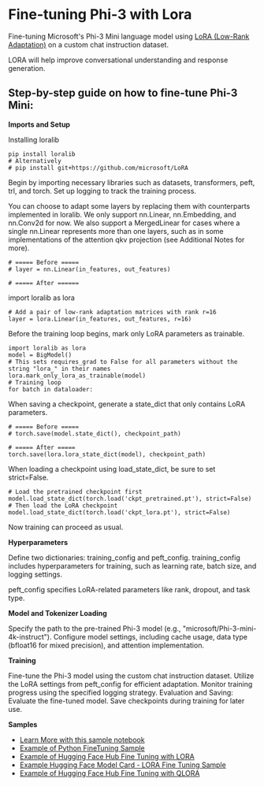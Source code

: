 # **Fine-tuning Phi-3 with Lora**

Fine-tuning Microsoft's Phi-3 Mini language model using [LoRA (Low-Rank Adaptation)](https://github.com/microsoft/LoRA?WT.mc_id=aiml-138114-kinfeylo) on a custom chat instruction dataset. 

LORA will help improve conversational understanding and response generation. 

## Step-by-step guide on how to fine-tune Phi-3 Mini:

**Imports and Setup** 

Installing loralib

```
pip install loralib
# Alternatively
# pip install git+https://github.com/microsoft/LoRA

```

Begin by importing necessary libraries such as datasets, transformers, peft, trl, and torch.
Set up logging to track the training process.

You can choose to adapt some layers by replacing them with counterparts implemented in loralib. We only support nn.Linear, nn.Embedding, and nn.Conv2d for now. We also support a MergedLinear for cases where a single nn.Linear represents more than one layers, such as in some implementations of the attention qkv projection (see Additional Notes for more).

```
# ===== Before =====
# layer = nn.Linear(in_features, out_features)
```

```
# ===== After ======
```

import loralib as lora

```
# Add a pair of low-rank adaptation matrices with rank r=16
layer = lora.Linear(in_features, out_features, r=16)
```

Before the training loop begins, mark only LoRA parameters as trainable.

```
import loralib as lora
model = BigModel()
# This sets requires_grad to False for all parameters without the string "lora_" in their names
lora.mark_only_lora_as_trainable(model)
# Training loop
for batch in dataloader:
```

When saving a checkpoint, generate a state_dict that only contains LoRA parameters.

```
# ===== Before =====
# torch.save(model.state_dict(), checkpoint_path)
```
```
# ===== After =====
torch.save(lora.lora_state_dict(model), checkpoint_path)
```

When loading a checkpoint using load_state_dict, be sure to set strict=False.

```
# Load the pretrained checkpoint first
model.load_state_dict(torch.load('ckpt_pretrained.pt'), strict=False)
# Then load the LoRA checkpoint
model.load_state_dict(torch.load('ckpt_lora.pt'), strict=False)
```

Now training can proceed as usual.

**Hyperparameters** 

Define two dictionaries: training_config and peft_config. training_config includes hyperparameters for training, such as learning rate, batch size, and logging settings.

peft_config specifies LoRA-related parameters like rank, dropout, and task type.

**Model and Tokenizer Loading** 

Specify the path to the pre-trained Phi-3 model (e.g., "microsoft/Phi-3-mini-4k-instruct"). Configure model settings, including cache usage, data type (bfloat16 for mixed precision), and attention implementation.

**Training** 

Fine-tune the Phi-3 model using the custom chat instruction dataset. Utilize the LoRA settings from peft_config for efficient adaptation. Monitor training progress using the specified logging strategy.
Evaluation and Saving: Evaluate the fine-tuned model.
Save checkpoints during training for later use.

**Samples**
- [Learn More with this sample notebook](../../code/03.Finetuning/Phi_3_Inference_Finetuning.ipynb)
- [Example of Python FineTuning Sample](../../code/03.Finetuning/FineTrainingScript.py)
- [Example of Hugging Face Hub Fine Tuning with LORA](../../code/03.Finetuning/Phi-3-finetune-lora-python.ipynb)
- [Example Hugging Face Model Card - LORA Fine Tuning Sample](https://huggingface.co/microsoft/Phi-3-mini-4k-instruct/blob/main/sample_finetune.py)
- [Example of Hugging Face Hub Fine Tuning with QLORA](../../code/03.Finetuning/Phi-3-finetune-qlora-python.ipynb)

